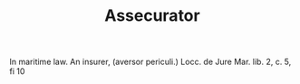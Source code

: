 ---
title: Assecurator
letter: A
permalink: "/definitions/assecurator.html"
body: In maritime law. An insurer, (aversor periculi.) Locc. de Jure Mar. lib. 2,
  c. 5, fi 10
published_at: '2018-07-07'
source: Black's Law Dictionary
layout: post
---